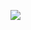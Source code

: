 


<a href="hhttps://gamaunov.website/api-docs/" > <img src="https://img.shields.io/badge/swagger-85EA2D?style=for-the-badge&logo=swagger&logoColor=008FC7"/></a>

